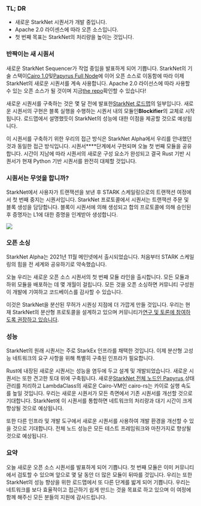 ### TL; DR

* 새로운 StarkNet 시퀀서가 개발 중입니다.
* Apache 2.0 라이센스에 따라 오픈 소스입니다.
* 첫 번째 목표는 StarkNet의 처리량을 높이는 것입니다.

### 반짝이는 새 시퀀서

새로운 StarkNet Sequencer가 작업 중임을 발표하게 되어 기쁩니다. StarkNet의 기술 스택이[Cairo 1.0](https://medium.com/starkware/open-sourcing-cairo-1-0-b3100a664bb0)및[Papyrus Full Node](https://medium.com/starkware/papyrus-an-open-source-starknet-full-node-396f7cd90202)에 이어 오픈 소스로 이동함에 따라 이제 StarkNet의 새로운 시퀀서를 계속 사용합니다. Apache 2.0 라이선스에 따라 사용할 수 있는 오픈 소스가 될 것이며 지금[the repo](https://github.com/starkware-libs/blockifier)확인할 수 있습니다!

새로운 시퀀서를 구축하는 것은 몇 달 전에 발표한[StarkNet 로드맵](https://medium.com/starkware/starknet-performance-roadmap-bb7aae14c7de)의 일부입니다. 새로운 시퀀서의 구현은 블록 실행을 수행하는 시퀀서 내의 모듈인**Blockifier**의 교체로 시작됩니다. 로드맵에서 설명했듯이 StarkNet의 성능에 대한 이점을 제공할 것으로 예상됩니다.

이 시퀀서를 구축하기 위한 우리의 접근 방식은 StarkNet Alpha에서 우리를 안내했던 것과 동일한 접근 방식입니다. 시퀀서****단계에서 구현되며 오늘 첫 번째 모듈을 공유합니다. 시간이 지남에 따라 시퀀서의 새로운 구성 요소가 완성되고 결국 Rust 기반 시퀀서가 현재 Python 기반 시퀀서를 완전히 대체할 것입니다.

### 시퀀서는 무엇을 합니까?

StarkNet에서 사용자가 트랜잭션을 보낸 후 STARK 스케일링으로의 트랜잭션 여정에서 첫 번째 중지는 시퀀서입니다. StarkNet 프로토콜에서 시퀀서는 트랜잭션 주문 및 블록 생성을 담당합니다. 블록이 시퀀서에 의해 생성되고 합의 프로토콜에 의해 승인된 후 증명자는 L1에 대한 증명을 인계받아 생성합니다.

![](/assets/1_ndrekwqunjixo_wskdeycw-1.png)

### 오픈 소싱

StarkNet Alpha는 2021년 11월 메인넷에서 출시되었습니다. 처음부터 STARK 스케일링의 힘을 전 세계와 공유하기로 약속했습니다.

오늘 우리는 새로운 오픈 소스 시퀀서의 첫 번째 모듈 라인을 출시합니다. 모든 모듈과 하위 모듈을 배포하는 데 몇 개월이 걸립니다. 모든 것을 오픈 소싱하면 커뮤니티 구성원이 개발에 기여하고 코드베이스를 감사할 수 있습니다.

이것은 StarkNet을 분산된 무허가 시퀀싱 지점에 더 가깝게 만들 것입니다. 우리는 현재 StarkNet의 분산형 프로토콜을 설계하고 있으며 커뮤니티가[연구 및 토론에 참여하도록 권장하고 있습니다](https://community.starknet.io/t/starknet-decentralized-protocol-consensus/5386).

### 성능

StarkNet의 원래 시퀀서는 주로 StarkEx 인프라를 채택한 것입니다. 이제 분산형 고성능 네트워크의 요구 사항을 위해 특별히 구축된 인프라가 필요합니다.

Rust에 내장된 새로운 시퀀서는 성능을 염두에 두고 설계 및 개발되었습니다. 새로운 시퀀서는 또한 견고한 토대 위에 구축됩니다. 새로운[StarkNet 전체 노드인 Papyrus,](https://medium.com/starkware/papyrus-an-open-source-starknet-full-node-396f7cd90202)상태 관리를 처리하고 LambdaClass의 새로운 Cairo-VM인 cairo-rs는 카이로 실행 속도를 높일 것입니다. 우리는 새로운 시퀀서가 모든 측면에서 기존 시퀀서를 개선할 것으로 기대합니다. StarkNet에 이 시퀀서를 통합하면 네트워크의 처리량과 대기 시간이 크게 향상될 것으로 예상됩니다.

또한 다른 인프라 및 개발 도구에서 새로운 시퀀서를 사용하여 개발 환경을 개선할 수 있을 것으로 기대합니다. 전체 노드 성능은 모든 테스트 프레임워크와 마찬가지로 향상될 것으로 예상됩니다.

### 요약

오늘 새로운 오픈 소스 시퀀서를 발표하게 되어 기쁩니다. 첫 번째 모듈은 이미 커뮤니티에서 검토할 수 있으며 앞으로 몇 달 동안 더 많은 모듈이 뒤따를 것입니다. 우리는 또한 StarkNet의 성능 향상을 위한 로드맵에서 또 다른 단계를 밟게 되어 기쁩니다. 우리는 네트워크를 보다 효율적이고 접근하기 쉽게 만드는 것을 목표로 하고 있으며 이 여정에 함께 해주신 모든 분들의 지원에 감사드립니다.